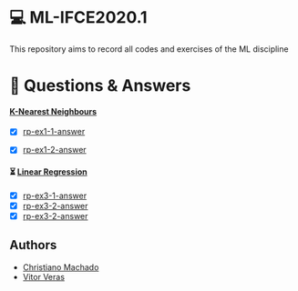 # :computer: ML-IFCE2020.1 
This repository aims to record all codes and exercises of the ML discipline

# :pencil: Questions & Answers
#### [K-Nearest Neighbours](homework/rp-ex1.pdf)

- [x] [rp-ex1-1-answer](rp-ex1-1-answer.ipynb)
- [x] [rp-ex1-2-answer](rp-ex1-2-answer.ipynb)


#### :hourglass_flowing_sand: [Linear Regression]()
 - [x] [rp-ex3-1-answer](rp-ex3-1-answer.ipynb)
 - [x] [rp-ex3-2-answer](rp-ex3-2-answer.ipynb)
 - [x] [rp-ex3-2-answer](rp-ex3-3-answer.ipynb)

## Authors
  - [Christiano Machado](https://github.com/chrismachado)
  - [Vitor Veras](https://github.com/vitorverasm) 
 